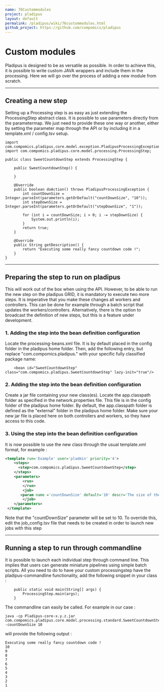 ```yaml
---
name: 76Custommodules
project: pladipus
layout: default
permalink: /pladipus/wiki/76custommodules.html
github_project: https://github.com/compomics/pladipus
---
```


# Custom modules

Pladipus is designed to be as versatile as possible. In order to achieve this, it is possible to write custom JAVA wrappers and include them in the processing. Here we will go over the process of adding a new module from scratch.

----

## Creating a new step

Setting up a Processing step is as easy as just extending the ProcessingStep abstract class. It is possible to use parameters directly from the parametermap. We just need to provide these one way or another, either by setting the parameter map through the API or by including it in a template.xml / config.tsv setup.

```
import com.compomics.pladipus.core.model.exception.PladipusProcessingException;
import com.compomics.pladipus.core.model.processing.ProcessingStep;

public class SweetCountdownStep extends ProcessingStep {

    public SweetCountdownStep() {

    }

    @Override
    public boolean doAction() throws PladipusProcessingException {
        int countDownSize = Integer.parseInt(parameters.getOrDefault("countDownSize", "10"));
        int stepDownSize = Integer.parseInt(parameters.getOrDefault("stepDownSize", "1"));

        for (int i = countDownSize; i > 0; i -= stepDownSize) {
            System.out.println(i);
        }
        return true;
    }

    @Override
    public String getDescription() {
        return "Executing some really fancy countdown code !";
    }
}
```

----

## Preparing the step to run on pladipus

This will work out of the box when using the API. However, to be able to run the new step on the pladipus GRID, it is mandatory to execute two more steps. It is imperative that you make these changes all workers and controllers. This can be done for example through a batch script that updates the workers/controllers. Alternatively, there is the option to broadcast the definition of new steps, but this is a feature under development. 

### 1. Adding the step into the bean definition configuration

Locate the processing-beans.xml file. It is by default placed in the config folder in the pladipus home folder.
Then, add the following entry, but replace "com.compomics.pladipus." with your specific fully classified package name:

```
    <bean id="SweetCountdownStep" class="com.compomics.pladipus.SweetCountdownStep" lazy-init="true"/> 
```

### 2. Adding the step into the bean definition configuration

Create a jar file containing your new class(es). Locate the app.classpath folder as specified in the network.properties file. This file is in the config folder of the pladipus home folder. By default, the app.classpath folder is defined as the "external" folder in the pladipus home folder. Make sure your new jar file is placed here on both controllers and workers, so they have access to this code.

### 3. Using the step into the bean definition configuration

It is now possible to use the new class through the usual template.xml format, for example : 

```xml
<template run='Example' user='pladmin' priority='4'>
 	<steps>
      <step>com.compomics.pladipus.SweetCountdownStep</step>
  	</steps> 
 	<parameters>
 		<run>
 		</run>
   		<job>
       <param name ='countDownSize' default='10' descr='The size of the countdown'/>
 		</job>
 	</parameters>
 </template> 
```

Note that the "countDownSize" parameter will be set to 10. To override this, edit the job_config.tsv file that needs to be created in order to launch new jobs with this step

----

## Running a step to run through commandline

It is possible to launch each individual step through command line. This implies that users can generate miniature pipelines using simple batch scripts. All you need to do to have your custom processingstep have the pladipus-commandline functionality, add the following snippet in your class :

```
    public static void main(String[] args) {
        ProcessingStep.main(args);
    }
```

The commandline can easily be called. For example in our case :

```
java -cp Pladipus-core-x.y.z.jar com.compomics.pladipus.core.model.processing.standard.SweetCountdownStep -countDownSize 10

```
will provide the following output : 

```
Executing some really fancy countdown code !
10
9
8
7
6
5
4
3
2
1
```
